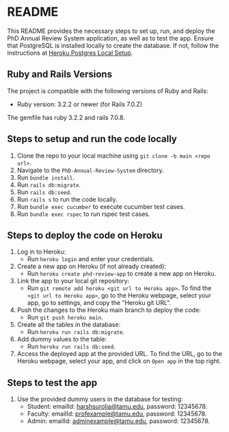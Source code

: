 # README

This README provides the necessary steps to set up, run, and deploy the PhD Annual Review System application, as well as to test the app. Ensure that PostgreSQL is installed locally to create the database. If not, follow the instructions at [Heroku Postgres Local Setup](https://devcenter.heroku.com/articles/local-setup-heroku-postgres).

## Ruby and Rails Versions

The project is compatible with the following versions of Ruby and Rails:

- Ruby version: 3.2.2 or newer (for Rails 7.0.Z)

The gemfile has ruby 3.2.2 and rails 7.0.8.

## Steps to setup and run the code locally

1. Clone the repo to your local machine using `git clone -b main <repo url>`.
2. Navigate to the `PhD-Annual-Review-System` directory.
3. Run `bundle install`.
4. Run `rails db:migrate`.
5. Run `rails db:seed`.
6. Run `rails s` to run the code locally.
7. Run `bundle exec cucumber` to execute cucumber test cases.
8. Run `bundle exec rspec` to run rspec test cases.

## Steps to deploy the code on Heroku

1. Log in to Heroku:
    - Run `heroku login` and enter your credentials.
2. Create a new app on Heroku (if not already created):
    - Run `heroku create phd-review-app` to create a new app on Heroku.
3. Link the app to your local git repository:
    - Run `git remote add heroku <git url to Heroku app>`. To find the `<git url to Heroku app>`, go to the Heroku webpage, select your app, go to settings, and copy the "Heroku git URL".
4. Push the changes to the Heroku main branch to deploy the code:
    - Run `git push heroku main`.
5. Create all the tables in the database:
    - Run `heroku run rails db:migrate`.
6. Add dummy values to the table:
    - Run `heroku run rails db:seed`.
7. Access the deployed app at the provided URL. To find the URL, go to the Heroku webpage, select your app, and click on `Open app` in the top right.

## Steps to test the app

1. Use the provided dummy users in the database for testing:
    - Student: emailId: harshsurolia@tamu.edu, password: 12345678.
    - Faculty: emailId: profexample@tamu.edu, password: 12345678.
    - Admin: emailId: adminexample@tamu.edu, password: 12345678.

